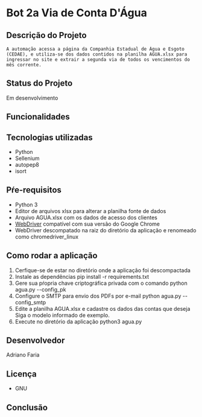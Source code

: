 # Bot 2a Via de Conta D'Água
    
## Descrição do Projeto
    A automação acessa a página da Companhia Estadual de Água e Esgoto (CEDAE), e utiliza-se dos dados contidos na planilha AGUA.xlsx para ingressar no site e extrair a segunda via de todos os vencimentos do mês corrente.

## Status do Projeto
  Em desenvolvimento

## Funcionalidades
    
## Tecnologias utilizadas
   - Python
   - Sellenium
   - autopep8
   - isort

## Pŕe-requisitos
   - Python 3
   - Editor de arquivos xlsx para alterar a planilha fonte de dados
   - Arquivo AGUA.xlsx com os dados de acesso dos clientes
   - [WebDriver](https://chromedriver.chromium.org/downloads) compatível com sua versão do Google Chrome
   - WebDriver descompatado na raiz do diretório da aplicação e renomeado como chromedriver_linux

## Como rodar a aplicação
 1. Cerfique-se de estar no diretório onde a aplicação foi descompactada
 2. Instale as dependências
   pip install -r requirements.txt
 3. Gere sua pŕopria chave criptográfica privada com o comando
   python agua.py --config_pk
 4. Configure o SMTP para envio dos PDFs por e-mail
   python agua.py --config_smtp
 5. Edite a planilha AGUA.xlsx e cadastre os dados das contas que deseja
   Siga o modelo informado de exemplo.
 6. Execute no diretório da aplicação
   python3 agua.py
    
## Desenvolvedor
   Adriano Faria

## Licença
   - GNU

## Conclusão
